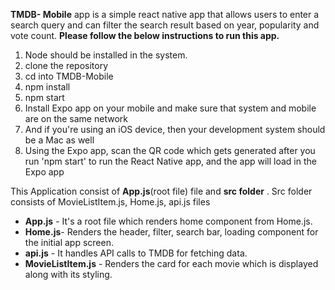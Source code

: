 **TMDB- Mobile** app is a simple react native app that allows users to enter a search query and can filter the search result based on year, popularity and vote count.
**Please follow the below instructions to run this app.**

1. Node should be installed in the system.
2. clone the repository 
3. cd into TMDB-Mobile
4. npm install
5. npm start
6. Install Expo app on your mobile and make sure that system and mobile are on the same network
7. And if you're using an iOS device, then your development system should be a Mac as well
8. Using the Expo app, scan the QR code which gets generated after you run 'npm start' to run the React Native app, and the app will load in the Expo app

This Application consist of **App.js**(root file) file and **src folder** .
Src folder consists of MovieListItem.js, Home.js, api.js files

 - **App.js** - It's a root file which renders home component from Home.js.
 - **Home.js**- Renders the header, filter, search bar, loading component for the initial app screen.
 - **api.js** - It handles API calls to TMDB for fetching data.
 - **MovieListItem.js** - Renders the card for each movie which is displayed along with its styling.
 
 
 


